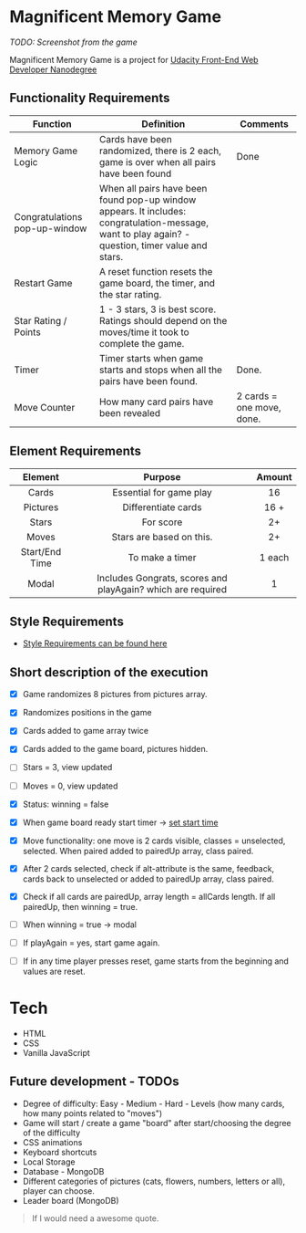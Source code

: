# Magnificent Memory Game

*TODO: Screenshot from the game*

Magnificent Memory Game is a project for [Udacity Front-End Web Developer Nanodegree](https://eu.udacity.com/course/front-end-web-developer-nanodegree--nd001)

## Functionality Requirements

| Function     | Definition     |  Comments|
| ------------- |-------------| -----|
| Memory Game Logic   | Cards have been randomized, there is 2 each, game is over when all pairs have been found | Done |
| Congratulations pop-up-window    | When all pairs have been found pop-up window appears. It includes: congratulation-message, want to play again? - question, timer value and stars.      |   |
| Restart Game | A reset function resets the game board, the timer, and the star rating.    |     |
| Star Rating / Points | 1 - 3 stars, 3 is best score. Ratings should depend on the moves/time it took to complete the game.      |    |
| Timer | Timer starts when game starts and stops when all the pairs have been found.    |   Done. |
| Move Counter | How many card pairs have been revealed   |    2 cards = one move, done. |


## Element Requirements

| Element    | Purpose     |  Amount|
|:-------------:|:-------------:| :-----:|
| Cards   | Essential for game play  | 16 |
| Pictures      | Differentiate cards  |  16 + |
| Stars | For score    |    2+ |
| Moves | Stars are based on this.    |    2+ |
| Start/End Time| To make a timer    |    1 each |
| Modal | Includes Gongrats, scores and playAgain? which are required    |   1 |

## Style Requirements

- [Style Requirements can be found here](http://udacity.github.io/frontend-nanodegree-styleguide/index.html)

## Short description of the execution

* [X] Game randomizes 8 pictures from pictures array.
* [X] Randomizes positions in the game
* [X] Cards added to game array twice
* [X] Cards added to the game board, pictures hidden.
* [ ] Stars = 3, view updated
* [ ] Moves = 0, view updated
* [X] Status: winning = false
* [X] When game board ready start timer -> [set start time](https://developer.mozilla.org/en-US/docs/Web/JavaScript/Reference/Global_Objects/Date/now)
* [X] Move functionality: one move is 2 cards visible, classes = unselected, selected. When paired added to pairedUp array, class paired.
* [X] After 2 cards selected, check if alt-attribute is the same, feedback, cards back to unselected or added to pairedUp array, class paired.
* [X] Check if all cards are pairedUp, array length = allCards length. If all pairedUp, then winning = true.
* [ ] When winning = true -> modal
* [ ] If playAgain = yes, start game again.
* [ ] If in any time player presses reset, game starts from the beginning and values are reset.


# Tech

- HTML
- CSS
- Vanilla JavaScript

## Future development - TODOs

- Degree of difficulty: Easy - Medium - Hard - Levels (how many cards, how many points related to "moves")
- Game will start / create a game "board" after start/choosing the degree of the difficulty
- CSS animations
- Keyboard shortcuts
- Local Storage
- Database - MongoDB
- Different categories of pictures (cats, flowers, numbers, letters or all), player can choose.
- Leader board (MongoDB)


> If I would need a
> awesome quote.

